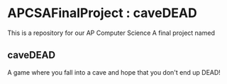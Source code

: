 # APCSAFinalProject : caveDEAD

This is a repository for our AP Computer Science A final project named

## caveDEAD

A game where you fall into a cave and hope that you don't end up DEAD!
